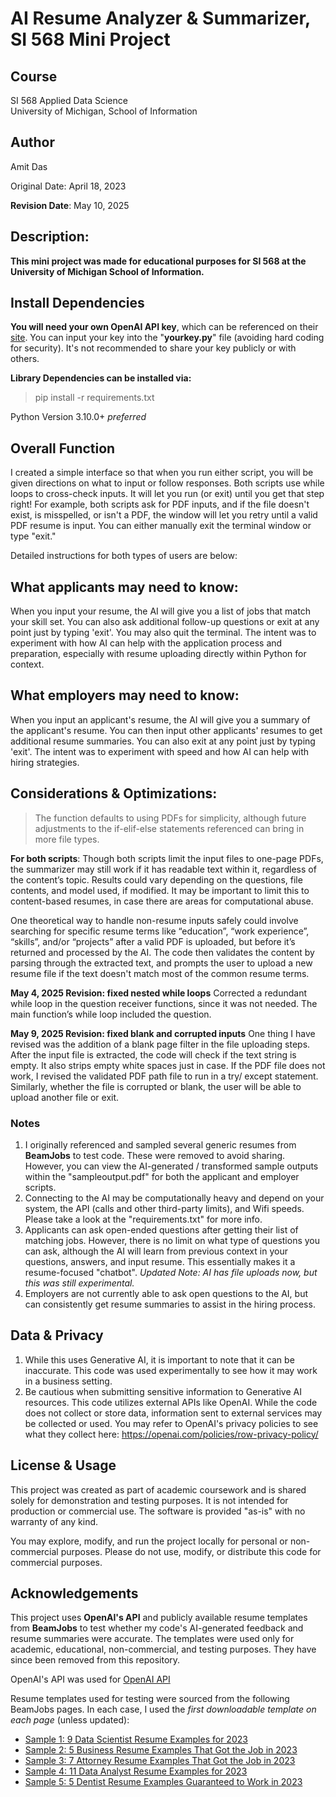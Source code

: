 # AI Resume Analyzer & Summarizer, SI 568 Mini Project

## Course
SI 568 Applied Data Science  
University of Michigan, School of Information

## Author
Amit Das

Original Date: April 18, 2023 

**Revision Date**: May 10, 2025 

## Description:
**This mini project was made for educational purposes for SI 568 at the University of Michigan School of Information.**

## Install Dependencies 
**You will need your own OpenAI API key**, which can be referenced on their [site](https://openai.com/api/). You can input your key into the "**yourkey.py**" file (avoiding hard coding for security). It's not recommended to share your key publicly or with others.

**Library Dependencies can be installed via:**
> pip install -r requirements.txt

Python Version 3.10.0+ *preferred*

## Overall Function
I created a simple interface so that when you run either script, you will be given directions on what to input or follow responses. Both scripts use while loops to cross-check inputs. It will let you run (or exit) until you get that step right! For example, both scripts ask for PDF inputs, and if the file doesn't exist, is misspelled, or isn't a PDF, the window will let you retry until a valid PDF resume is input. You can either manually exit the terminal window or type "exit."

Detailed instructions for both types of users are below:

## What applicants may need to know:
When you input your resume, the AI will give you a list of jobs that match your skill set. You can also ask additional follow-up questions or exit at any point just by typing 'exit'. You may also quit the terminal. The intent was to experiment with how AI can help with the application process and preparation, especially with resume uploading directly within Python for context. 

## What employers may need to know:
When you input an applicant's resume, the AI will give you a summary of the applicant's resume. You can then input other applicants' resumes to get additional resume summaries. You can also exit at any point just by typing 'exit'. The intent was to experiment with speed and how AI can help with hiring strategies.

## Considerations & Optimizations:
> The function defaults to using PDFs for simplicity, although future adjustments to the if-elif-else statements referenced can bring in more file types.

**For both scripts**: Though both scripts limit the input files to one-page PDFs, the summarizer may still work if it has readable text within it, regardless of the content’s topic. Results could vary depending on the questions, file contents, and model used, if modified. It may be important to limit this to content-based resumes, in case there are areas for computational abuse.

One theoretical way to handle non-resume inputs safely could involve searching for specific resume terms like “education”, “work experience”, “skills”, and/or “projects” after a valid PDF is uploaded, but before it’s returned and processed by the AI. The code then validates the content by parsing through the extracted text, and prompts the user to upload a new resume file if the text doesn't match most of the common resume terms.

**May 4, 2025 Revision: fixed nested while loops**
Corrected a redundant while loop in the question receiver functions, since it was not needed. The main function’s while loop included the question.

**May 9, 2025 Revision: fixed blank and corrupted inputs**
One thing I have revised was the addition of a blank page filter in the file uploading steps. After the input file is extracted, the code will check if the text string is empty. It also strips empty white spaces just in case. If the PDF file does not work, I revised the validated PDF path file to run in a try/ except statement. Similarly, whether the file is corrupted or blank, the user will be able to upload another file or exit.

### Notes
1. I originally referenced and sampled several generic resumes from **BeamJobs** to test code. These were removed to avoid sharing. However, you can view the AI-generated / transformed sample outputs within the "sampleoutput.pdf" for both the applicant and employer scripts.
1. Connecting to the AI may be computationally heavy and depend on your system, the API (calls and other third-party limits), and Wifi speeds. Please take a look at the "requirements.txt" for more info.
1. Applicants can ask open-ended questions after getting their list of matching jobs. However, there is no limit on what type of questions you can ask, although the AI will learn from previous context in your questions, answers, and input resume. This essentially makes it a resume-focused "chatbot". *Updated Note: AI has file uploads now, but this was still experimental.*
1. Employers are not currently able to ask open questions to the AI, but can consistently get resume summaries to assist in the hiring process.

## Data & Privacy
1. While this uses Generative AI, it is important to note that it can be inaccurate. This code was used experimentally to see how it may work in a business setting.
1. Be cautious when submitting sensitive information to Generative AI resources. This code utilizes external APIs like OpenAI. While the code does not collect or store data, information sent to external services may be collected or used. You may refer to OpenAI's privacy policies to see what they collect here: https://openai.com/policies/row-privacy-policy/

## License & Usage

This project was created as part of academic coursework and is shared solely for demonstration and testing purposes. It is not intended for production or commercial use. The software is provided "as-is" with no warranty of any kind. 

You may explore, modify, and run the project locally for personal or non-commercial purposes. Please do not use, modify, or distribute this code for commercial purposes.

## Acknowledgements

This project uses **OpenAI's API** and publicly available resume templates from **BeamJobs** to test whether my code's AI-generated feedback and resume summaries were accurate. The templates were used only for academic, educational, non-commercial, and testing purposes. They have since been removed from this repository.

OpenAI's API was used for
[OpenAI API](https://openai.com/api/)

Resume templates used for testing were sourced from the following BeamJobs pages. In each case, I used the *first downloadable template on each page* (unless updated):

- [Sample 1: 9 Data Scientist Resume Examples for 2023](https://www.beamjobs.com/resumes/data-science-resume-example-guide)
- [Sample 2: 5 Business Resume Examples That Got the Job in 2023](https://www.beamjobs.com/resumes/business-resume-examples)
- [Sample 3: 7 Attorney Resume Examples That Got the Job in 2023](https://www.beamjobs.com/resumes/attorney-resume-examples)
- [Sample 4: 11 Data Analyst Resume Examples for 2023](https://www.beamjobs.com/resumes/data-analyst-resume-examples#writing-your-data-analyst-resume)
- [Sample 5: 5 Dentist Resume Examples Guaranteed to Work in 2023](https://www.beamjobs.com/resumes/dentist-resume-examples)
